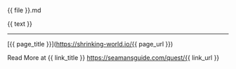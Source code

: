 {{ file }}.md

{{ text }}

---

[{{ page_title }}](https://shrinking-world.io/{{ page_url }})

Read More at {{ link_title }}
https://seamansguide.com/quest/{{ link_url }}
